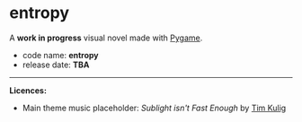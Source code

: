 # entropy

A **work in progress** visual novel made with [Pygame](https://pyga.me/).

  - code name: **entropy**
  - release date: **TBA**

---

**Licences:**

  * Main theme music placeholder: *Sublight isn't Fast Enough* by [Tim Kulig](https://soundcloud.com/timkuligfreemusic)
